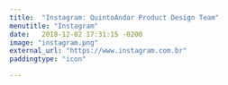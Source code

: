 ```yaml
---
title:  "Instagram: QuintoAndar Product Design Team"
menutitle: "Instagram"
date:   2018-12-02 17:31:15 -0200
image: "instagram.png"
external_url: "https://www.instagram.com.br"
paddingtype: "icon"

---
```

